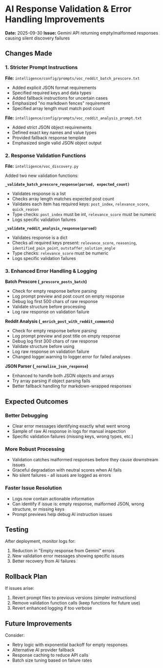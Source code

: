 # AI Response Validation & Error Handling Improvements

**Date:** 2025-09-30
**Issue:** Gemini API returning empty/malformed responses causing silent discovery failures

## Changes Made

### 1. Stricter Prompt Instructions

**File:** `intelligence/config/prompts/voc_reddit_batch_prescore.txt`
- Added explicit JSON format requirements
- Specified required keys and data types
- Added fallback instructions for uncertain cases
- Emphasized "no markdown fences" requirement
- Specified array length must match post count

**File:** `intelligence/config/prompts/voc_reddit_analysis_prompt.txt`
- Added strict JSON object requirements
- Defined exact key names and value types
- Provided fallback response template
- Emphasized single valid JSON object output

### 2. Response Validation Functions

**File:** `intelligence/voc_discovery.py`

Added two new validation functions:

**`_validate_batch_prescore_response(parsed, expected_count)`**
- Validates response is a list
- Checks array length matches expected post count
- Validates each item has required keys: `post_index`, `relevance_score`, `quick_reason`
- Type checks: `post_index` must be int, `relevance_score` must be numeric
- Logs specific validation failures

**`_validate_reddit_analysis_response(parsed)`**
- Validates response is a dict
- Checks all required keys present: `relevance_score`, `reasoning`, `identified_pain_point`, `outstaffer_solution_angle`
- Type checks: `relevance_score` must be numeric
- Logs specific validation failures

### 3. Enhanced Error Handling & Logging

**Batch Prescore (`_prescore_posts_batch`)**
- Check for empty response before parsing
- Log prompt preview and post count on empty response
- Debug log first 500 chars of raw response
- Validate structure before processing
- Log raw response on validation failure

**Reddit Analysis (`_enrich_post_with_reddit_comments`)**
- Check for empty response before parsing
- Log prompt preview and post title on empty response
- Debug log first 300 chars of raw response
- Validate structure before using
- Log raw response on validation failure
- Changed logger.warning to logger.error for failed analyses

**JSON Parser (`_normalise_json_response`)**
- Enhanced to handle both JSON objects and arrays
- Try array parsing if object parsing fails
- Better fallback handling for markdown-wrapped responses

## Expected Outcomes

### Better Debugging
- Clear error messages identifying exactly what went wrong
- Sample of raw AI response in logs for manual inspection
- Specific validation failures (missing keys, wrong types, etc.)

### More Robust Processing
- Validation catches malformed responses before they cause downstream issues
- Graceful degradation with neutral scores when AI fails
- No silent failures - all issues are logged as errors

### Faster Issue Resolution
- Logs now contain actionable information
- Can identify if issue is: empty response, malformed JSON, wrong structure, or missing keys
- Prompt previews help debug AI instruction issues

## Testing

After deployment, monitor logs for:
1. Reduction in "Empty response from Gemini" errors
2. New validation error messages showing specific issues
3. Better recovery from AI failures

## Rollback Plan

If issues arise:
1. Revert prompt files to previous versions (simpler instructions)
2. Remove validation function calls (keep functions for future use)
3. Revert enhanced logging if too verbose

## Future Improvements

Consider:
- Retry logic with exponential backoff for empty responses
- Alternative AI provider fallback
- Response caching to reduce API calls
- Batch size tuning based on failure rates
